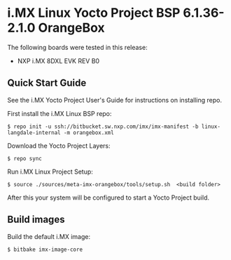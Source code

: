 i.MX Linux Yocto Project BSP 6.1.36-2.1.0 OrangeBox
=============================================================

The following boards were tested in this release:

- NXP i.MX 8DXL EVK  REV B0

Quick Start Guide
-----------------
See the i.MX Yocto Project User's Guide for instructions on installing repo.

First install the i.MX Linux BSP repo:
```
$ repo init -u ssh://bitbucket.sw.nxp.com/imx/imx-manifest -b linux-langdale-internal -m orangebox.xml
```

Download the Yocto Project Layers:
```
$ repo sync
```

Run i.MX Linux Project Setup:
```
$ source ./sources/meta-imx-orangebox/tools/setup.sh  <build folder>
```

After this your system will be configured to start a Yocto Project build.

Build images
------------
Build the default i.MX image:

```
$ bitbake imx-image-core
```


